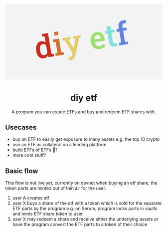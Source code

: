 ![diy etf image](assets/diy_etf_image.png)

<h1 align="center">diy etf</h1>

<div align="center">
A program you can create ETFs and buy and redeem ETF shares with.

</div>

## Usecases

- buy an ETF to easily get exposure to many assets e.g. the top 10 crypto
- use an ETF as collateral on a lending platform
- build ETFs of ETFs 🤔?
- more cool stuff?

## Basic flow

This flow is not live yet, currently on devnet when buying an etf share, the token parts are minted out of thin air for the user.

1. user A creates etf
2. user X buys a share of the etf with a token which is sold for the separate ETF parts by the program e.g. on Serum, program locks parts in vaults and mints ETF share token to user
3. user X may redeem a share and receive either the underlying assets or have the program convert the ETF parts to a token of their choice
